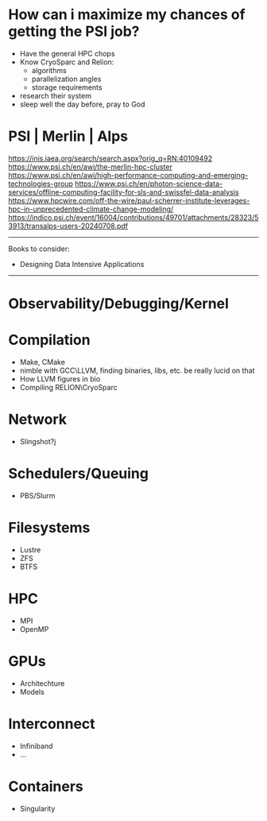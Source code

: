 # How can i maximize my chances of getting the PSI job?


- Have the general HPC chops
- Know CryoSparc and Relion:
    - algorithms
    - parallelization angles
    - storage requirements
- research their system
- sleep well the day before, pray to God


# PSI | Merlin | Alps

https://inis.iaea.org/search/search.aspx?orig_q=RN:40109492
https://www.psi.ch/en/awi/the-merlin-hpc-cluster
https://www.psi.ch/en/awi/high-performance-computing-and-emerging-technologies-group
https://www.psi.ch/en/photon-science-data-services/offline-computing-facility-for-sls-and-swissfel-data-analysis
https://www.hpcwire.com/off-the-wire/paul-scherrer-institute-leverages-hpc-in-unprecedented-climate-change-modeling/
https://indico.psi.ch/event/16004/contributions/49701/attachments/28323/53913/transalps-users-20240708.pdf

---------------------------------------------------------------------------------------------------------------
Books to consider:

- Designing Data Intensive Applications

---------------------------------------------------------------------------------------------------------------

# Observability/Debugging/Kernel

# Compilation

- Make, CMake
- nimble with GCC\LLVM, finding binaries, libs, etc. be really lucid on that
- How LLVM figures in bio
- Compiling RELION\CryoSparc


# Network

- Slingshot?j

# Schedulers/Queuing

- PBS/Slurm




# Filesystems

- Lustre
- ZFS
- BTFS

# HPC

- MPI
- OpenMP

# GPUs

- Architechture
- Models

# Interconnect

- Infiniband
- ...

# Containers


- Singularity
